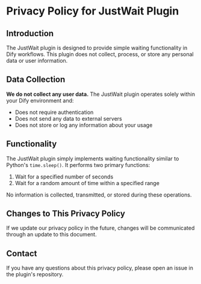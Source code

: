# Privacy Policy for JustWait Plugin

## Introduction

The JustWait plugin is designed to provide simple waiting functionality in Dify workflows. This plugin does not collect, process, or store any personal data or user information.

## Data Collection

**We do not collect any user data.** The JustWait plugin operates solely within your Dify environment and:

- Does not require authentication
- Does not send any data to external servers
- Does not store or log any information about your usage

## Functionality

The JustWait plugin simply implements waiting functionality similar to Python's `time.sleep()`. It performs two primary functions:

1. Wait for a specified number of seconds
2. Wait for a random amount of time within a specified range

No information is collected, transmitted, or stored during these operations.

## Changes to This Privacy Policy

If we update our privacy policy in the future, changes will be communicated through an update to this document.

## Contact

If you have any questions about this privacy policy, please open an issue in the plugin's repository. 